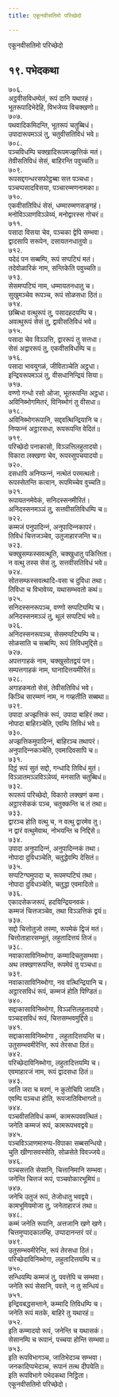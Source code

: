 ```yaml
---
title: एकूनवीसतिमो परिच्छेदो

---
```

एकूनवीसतिमो परिच्छेदो  


## १९. पभेदकथा

७०६.  
अट्ठवीसविधम्पेतं, रूपं दानि यथारहं।  
भूतरूपादिभेदेहि, विभजेय्य विचक्खणो॥  
७०७.  
पथवादिकमिदन्ति, भूतरूपं चतुब्बिधं।  
उपादारूपमञ्‍ञं तु, चतुवीसतिविधं भवे॥  
७०८.  
पञ्‍चविधम्पि चक्खादिरूपमज्झत्तिकं मतं।  
तेवीसतिविधं सेसं, बाहिरन्ति पवुच्‍चति॥  
७०९.  
रूपसद्दगन्धरसफोट्ठब्बा सत्त पञ्‍चधा।  
पञ्‍चप्पसादविसया, पञ्‍चारम्मणनामका॥  
७१०.  
एकवीसतिविधं सेसं, धम्मारम्मणसङ्गहं।  
मनोविञ्‍ञाणविञ्‍ञेय्यं, मनोद्वारस्स गोचरं॥  
७११.  
पसादा विसया चेव, पञ्‍चका द्वेपि सम्भवा।  
द्वादसापि सरूपेन, दसायतनधातुयो॥  
७१२.  
यदेदं पन सब्बम्पि, रूपं सप्पटिघं मतं।  
तदेवोळारिकं नाम, सन्तिकेति पवुच्‍चति॥  
७१३.  
सेसमप्पटिघं नाम, धम्मायतनधातु च।  
सुखुमञ्‍चेव रूपञ्‍च, रूपं सोळसधा ठितं॥  
७१४.  
छब्बिधा वत्थुरूपं तु, पसादहदयम्पि च।  
अवत्थुरूपं सेसं तु, द्वावीसतिविधं भवे॥  
७१५.  
पसादा चेव विञ्‍ञत्ति, द्वाररूपं तु सत्तधा।  
सेसं अद्वाररूपं तु, एकवीसविधम्पि च॥  
७१६.  
पसादा भावयुगळं, जीवितञ्‍चेति अट्ठधा।  
इन्द्रियरूपमञ्‍ञं तु, वीसधानिन्द्रियं सिया॥  
७१७.  
वण्णो गन्धो रसो ओजा, भूतरूपन्ति अट्ठधा।  
अविनिब्भोगमितरं, विनिब्भोगं तु वीसधा॥  
७१८.  
अविनिब्भोगरूपानि, सद्दवत्थिन्द्रियानि च।  
निप्फन्‍नं अट्ठारसधा, रूपरूपन्ति वेदितं॥  
७१९.  
परिच्छेदो पनाकासो, विञ्‍ञत्तिलहुतादयो।  
विकारा लक्खणा चेव, रूपस्सुपचयादयो॥  
७२०.  
दसधापि अनिप्फन्‍नं, नत्थेतं परमत्थतो।  
रूपस्सेतन्ति कत्वान, रूपमिच्‍चेव वुच्‍चति॥  
७२१.  
रूपायतनमेवेकं, सनिदस्सनमीरितं।  
अनिदस्सनमञ्‍ञं तु, सत्तवीसतिविधम्पि च॥  
७२२.  
कम्मजं पनुपादिन्‍नं, अनुपादिन्‍नकापरं।  
तिविधं चित्तजञ्‍चेव, उतुजाहारजन्ति च॥  
७२३.  
चक्खुसम्फस्सवत्थूति, चक्खुधातु पकित्तिता।  
न वत्थु तस्स सेसं तु, सत्तवीसतिविधं भवे॥  
७२४.  
सोतसम्फस्सवत्थादि-वसा च दुविधा तथा।  
तिविधा च विभावेय्य, यथासम्भवतो कथं॥  
७२५.  
सनिदस्सनरूपञ्‍च, वण्णो सप्पटिघम्पि च।  
अनिदस्सनमञ्‍ञं तु, थूलं सप्पटिघं भवे॥  
७२६.  
अनिदस्सनरूपञ्‍च, सेसमप्पटिघम्पि च।  
सोळसाति च सब्बम्पि, रूपं तिविधमुद्दिसे॥  
७२७.  
अपत्तगाहकं नाम, चक्खुसोतद्वयं पन।  
सम्पत्तगाहकं नाम, घानादित्तयमीरितं॥  
७२८.  
अगाहकमतो सेसं, तेवीसतिविधं भवे।  
किञ्‍चि सारम्मणं नाम, न गय्हतीति सब्बथा॥  
७२९.  
उपादा अज्झत्तिकं रूपं, उपादा बाहिरं तथा।  
नोपादा बाहिरञ्‍चेति, एवम्पि तिविधं भवे॥  
७३०.  
अज्झत्तिकमुपादिन्‍नं, बाहिरञ्‍च तथापरं।  
अनुपादिन्‍नकञ्‍चेति, एवमादिवसापि च॥  
७३१.  
दिट्ठं रूपं सुतं सद्दो, गन्धादि तिविधं मुतं।  
विञ्‍ञातमञ्‍ञविञ्‍ञेय्यं, मनसाति चतुब्बिधं॥  
७३२.  
रूपरूपं परिच्छेदो, विकारो लक्खणं कमा।  
अट्ठारसेककं पञ्‍च, चतुक्‍कन्ति च तं तथा॥  
७३३.  
द्वारञ्‍च होति वत्थु च, न वत्थु द्वारमेव तु।  
न द्वारं वत्थुमेवाथ, नोभयन्ति च निद्दिसे॥  
७३४.  
उपादा अनुपादिन्‍नं, अनुपादिन्‍नकं तथा।  
नोपादा दुविधञ्‍चेति, चतुद्धेवम्पि देसितं॥  
७३५.  
सप्पटिग्घमुपादा च, रूपमप्पटिघं तथा।  
नोपादा दुविधञ्‍चेति, चतुद्धा एवमादितो॥  
७३६.  
एकादसेकजरूपं, हदयिन्द्रियनवकं।  
कम्मजं चित्तजञ्‍चेव, तथा विञ्‍ञत्तिकं द्वयं॥  
७३७.  
सद्दो चित्तोतुजो तस्मा, रूपमेकं द्विजं मतं।  
चित्तोताहारसम्भूतं, लहुतादित्तयं तिजं॥  
७३८.  
नवाकासाविनिब्भोगा, कम्मादिचतुसम्भवा।  
अथ लक्खणरूपन्ति, रूपमेवं तु पञ्‍चधा॥  
७३९.  
नवाकासाविनिब्भोगा, नव वत्थिन्द्रियानि च।  
अट्ठारसविधं रूपं, कम्मजं होति पिण्डितं॥  
७४०.  
सद्दाकासाविनिब्भोगा, विञ्‍ञत्तिलहुतादयो।  
पञ्‍चदसविधं रूपं, चित्तसम्भवमुद्दिसे॥  
७४१.  
सद्दाकासाविनिब्भोगा , लहुतादित्तयन्ति च।  
उतुसम्भवमीरेन्ति, रूपं तेरसधा ठितं॥  
७४२.  
परिच्छेदाविनिब्भोगा, लहुतादित्तयम्पि च।  
एवमाहारजं नाम, रूपं द्वादसधा ठितं॥  
७४३.  
जाति जरा च मरणं, न कुतोचिपि जायति।  
एवम्पि पञ्‍चधा होति, रूपजातिविभागतो॥  
७४४.  
पञ्‍चवीसतिविधं कम्मं, कामरूपववत्थितं।  
जनेति कम्मजं रूपं, कामरूपभवद्वये॥  
७४५.  
पञ्‍चविञ्‍ञाणमारुप्प-विपाका सब्बसन्धियो।  
चुति खीणासवस्सेति, सोळसेते विवज्‍जये॥  
७४६.  
पञ्‍चसत्तति सेसानि, चित्तानिमानि सम्भवा।  
जनेन्ति चित्तजं रूपं, पञ्‍चवोकारभूमियं॥  
७४७.  
जनेभि उतुजं रूपं, तेजोधातु भवद्वये।  
कामभूमियमोजा तु, जनेताहारजं तथा॥  
७४८.  
कम्मं जनेति रूपानि, अत्तजानि खणे खणे।  
चित्तमुप्पादकालम्हि, उप्पादानन्तरं परं॥  
७४९.  
उतुसम्भवमीरेन्ति, रूपं तेरसधा ठितं।  
परिच्छेदाविनिब्भोगा, लहुतादित्तयम्पि च॥  
७५०.  
सन्धियम्पि कम्मजं तु, पवत्तेपि च सम्भवा।  
जनेति रूपं सेसानि, पवत्ते, न तु सन्धियं॥  
७५१.  
इन्द्रियबद्धसन्ताने, कम्मादि तिविधम्पि च।  
जनेति रूपं मतके, बाहिरे तु यथारहं॥  
७५२.  
इति कम्मादयो रूपं, जनेन्ति च यथासकं।  
सेसानम्पि च रूपानं, पच्‍चया होन्ति सम्भवा॥  
७५३.  
इति रूपविभागञ्‍च, जातिभेदञ्‍च सम्भवा।  
जनकादिप्पभेदञ्‍च, रूपानं तत्थ दीपयेति॥  
इति रूपविभागे पभेदकथा निट्ठिता।  
एकूनवीसतिमो परिच्छेदो।  